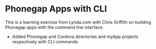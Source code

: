 # Phonegap Apps with CLI

This is a learning exercise from Lynda.com with Chris Griffith on building Phonegap apps with the command line interface.

* Added Phonegap and Cordova directories and myApp projects respectively with CLI commands

